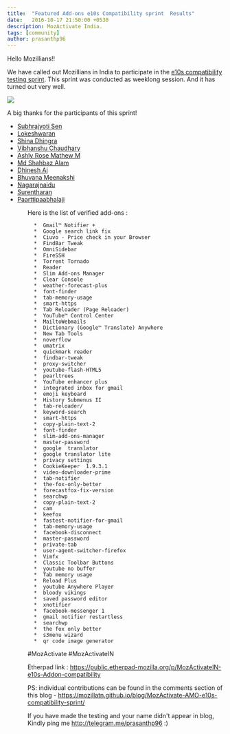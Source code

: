 ```yaml
---
title:  "Featured Add-ons e10s Compatibility sprint  Results"
date:   2016-10-17 21:50:00 +0530
description: MozActivate India.
tags: [community]
author: prasanthp96
---
```


Hello Mozillians!!

We have called out Mozillians in India to participate in the <a href="https://mozillatn.github.io/blog/MozActivate-AMO-e10s-compatibility-sprint/">e10s compatibility testing sprint</a>. This sprint was conducted as weeklong session. And it has turned out very well.


<img src="https://i.ytimg.com/vi/7YkWWAAglJ8/maxresdefault.jpg">


A big thanks for the participants of this sprint!

<ul>
	<li><a href="https://twitter.com/iamsubhrajyoti">Subhrajyoti Sen</a></li>
	<li><a href="https://twitter.com/lokeshwaran36">Lokeshwaran</a></li>
	<li><a href="https://twitter.com/shina_dhingra">Shina Dhingra </a></li>
	<li><a href="https://twitter.com/vibhanshu95">Vibhanshu Chaudhary</a></li>
	<li><a href="https://twitter.com/ashlirosemathew">Ashly Rose Mathew M</a></li>
	<li><a href="https://twitter.com/mdsbzalam">Md Shahbaz Alam</a></li>
	<li><a href="https://twitter.com/Dhinesh_kumar_M">Dhinesh Aj</a></li>
	<li><a href="https://twitter.com/bhuvanakotees1">Bhuvana Meenakshi</a></li>
	<li><a href="https://twitter.com/nagarajnaidu921">Nagarajnaidu</a></li>
	<li><a href="https://twitter.com/surentharan7">Surentharan</a></li>
	<li><a href="https://twitter.com/paarilovely">Paarttipaabhalaji</a></li>
<ul>	


Here is the list of verified add-ons :


      *  Gmail™ Notifier +
      *  Google search link fix
      *  Ciuvo - Price check in your Browser
      *  FindBar Tweak
      *  OmniSidebar
      *  FireSSH
      *  Torrent Tornado
      *  Reader
      *  Slim Add-ons Manager
      *  Clear Console  
      *  weather-forecast-plus 
      *  font-finder 
      *  tab-memory-usage 
      *  smart-https 
      *  Tab Reloader (Page Reloader)
      *  YouTube™ Control Center
      *  MailtoWebmails
      *  Dictionary (Google™ Translate) Anywhere
      *  New Tab Tools 
      *  noverflow
      *  umatrix
      *  quickmark reader
      *  findbar-tweak
      *  proxy-switcher
      *  youtube-flash-HTML5
      *  pearltrees
      *  YouTube enhancer plus
      *  integrated inbox for gmail
      *  emoji keyboard
      *  History Submenus II
      *  tab-reloader/
      *  keyword-search
      *  smart-https
      *  copy-plain-text-2
      *  font-finder
      *  slim-add-ons-manager
      *  master-password
      *  google  translator
      *  google translator lite
      *  privacy settings
      *  CookieKeeper  1.9.3.1 
      *  video-downloader-prime
      *  tab-notifier
      *  the-fox-only-better
      *  forecastfox-fix-version
      *  searchwp
      *  copy-plain-text-2
      *  cam
      *  keefox
      *  fastest-notifier-for-gmail
      *  tab-memory-usage
      *  facebook-disconnect
      *  master-password
      *  private-tab
      *  user-agent-switcher-firefox
      *  Vimfx
      *  Classic Toolbar Buttons
      *  youtube no buffer
      *  Tab memory usage
      *  Reload Plus
      *  youtube Anywhere Player
      *  bloody vikings
      *  saved password editor
      *  xnotifier
      *  facebook-messenger 1
      *  gmail notifier restartless
      *  searchwp
      *  the fox only better
      *  s3menu wizard
      *  qr code image generator
      
      
#MozActivate   #MozActivateIN

Etherpad link : https://public.etherpad-mozilla.org/p/MozActivateIN-e10s-Addon-compatibility

PS: individual contributions can be found in the comments section of this blog - https://mozillatn.github.io/blog/MozActivate-AMO-e10s-compatibility-sprint/ 

If you have made the testing and your name didn't appear in blog, Kindly ping me http://telegram.me/prasanthp96  :)
